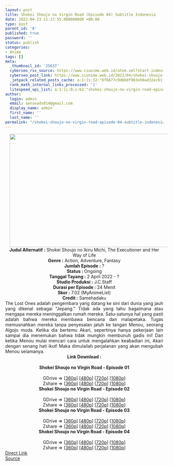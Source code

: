```yaml
---
layout: post
title: Shokei Shoujo no Virgin Road (Episode 04) Subtitle Indonesia
date: 2022-04-23 11:17:55.000000000 +00:00
type: post
parent_id: '0'
published: true
password: ''
status: publish
categories:
- Anime
tags: []
meta:
  _thumbnail_id: '25637'
  cyberseo_rss_source: https://www.ciunime.web.id/atom.xml?start-index=1
  cyberseo_post_link: https://www.ciunime.web.id/2022/04/shokei-shoujo-no-virgin-road-subtitle.html
  _jetpack_related_posts_cache: a:1:{s:32:"8f6677c9d6b0f903e98ad32ec61f8deb";a:2:{s:7:"expires";i:1663192440;s:7:"payload";a:3:{i:0;a:1:{s:2:"id";i:27963;}i:1;a:1:{s:2:"id";i:27991;}i:2;a:1:{s:2:"id";i:26953;}}}}
  rank_math_internal_links_processed: '1'
  litespeed_vpi_list: a:1:{i:0;s:62:"shokei-shoujo-no-virgin-road-episode-04-subtitle-indonesia.jpg";}
author:
  login: admin
  email: senseads014@gmail.com
  display_name: admin
  first_name: ''
  last_name: ''
permalink: "/shokei-shoujo-no-virgin-road-episode-04-subtitle-indonesia/"
---
```

<div class="separator" style="clear: both; text-align: center;"><a href="https://blogger.googleusercontent.com/img/b/R29vZ2xl/AVvXsEiOAvBlVsp9jL2kyFow2QFkZCKwfMJuPlybOuFWvmyUkNOXqP5L3pRi0wsNrDhccbRaNTSVe3c2ccAiB6awOnbPl2oveCij5NihdTFpX3XC2uIlYXuhx4vt7YF54xYOL6Bsp4o2duX4RStWJqM8siXwhUq15JpauDe6-nsnIaAXkarOF8R5amUEd_7s/s1280/Shokei%20Shoujo%20no%20Virgin%20Road.jpg" style="margin-left: 1em; margin-right: 1em;"><img border="0" data-original-height="720" data-original-width="1280" height="360" src="{{ site.baseurl }}/assets/2022/04/Shokei%20Shoujo%20no%20Virgin%20Road.jpg" width="640" /></a></div>
<div class="separator" style="clear: both; text-align: center;"></div>
<div style="text-align: center;"><b>Judul</b><b><b> Alternatif</b> :</b> Shokei Shoujo no Ikiru Michi, The Executioner and Her Way of Life</div>
<div style="text-align: center;"><b><b>Genre :</b></b> Action, Adventure, Fantasy</div>
<div style="text-align: center;"><b>Jumlah Episode :</b> ?<br /><b>Status :&nbsp;</b>Ongoing<br /><b>Tanggal Tayang :</b> 2 April&nbsp;2022 - ?<br /><b>Studio Produksi :</b>&nbsp;J.C.Staff<br /><b>Durasi per Episode :</b> 24 Menit</div>
<div style="text-align: center;"><b>Skor :</b> 7.02 (MyAnimeList)</div>
<div style="text-align: center;"><b>Credit :</b>&nbsp;Samehadaku</div>
<div style="text-align: center;"></div>
<div style="text-align: justify;">The Lost Ones adalah pengembara yang datang ke sini dari dunia yang jauh yang dikenal sebagai "Jepang." Tidak ada yang tahu bagaimana atau mengapa mereka meninggalkan rumah mereka. Satu-satunya hal yang pasti adalah bahwa mereka membawa bencana dan malapetaka. Tugas memusnahkan mereka tanpa penyesalan jatuh ke tangan Menou, seorang Algojo muda. Ketika dia bertemu Akari, sepertinya hanya pekerjaan lain sampai dia menemukan bahwa tidak mungkin membunuh gadis ini! Dan ketika Menou mulai mencari cara untuk mengalahkan keabadian ini, Akari dengan senang hati ikut! Maka dimulailah perjalanan yang akan mengubah Menou selamanya.</div>
<div style="text-align: justify;"></div>
<div style="text-align: justify;"></div>
<div style="text-align: center;">
<div style="text-align: center;">
<div style="text-align: left;">
<div style="text-align: center;"><b>Link Download :</b></div>
<div style="text-align: center;"><b><br /></b></div>
<div style="text-align: center;"><span style="text-align: left;"><b>Shokei Shoujo no Virgin Road&nbsp;</b></span><b>- Episode 01</b></div>
<div style="text-align: center;"><b><br /></b></div>
<div style="text-align: center;">GDrive =&gt; [<a href="https://acefile.co/f/71582073/ssnvr-1-360p-samehadaku-care-mp4" target="_blank" rel="noopener">360p</a>] [<a href="https://acefile.co/f/71582079/ssnvr-1-480p-samehadaku-care-mp4" target="_blank" rel="noopener">480p</a>] [<a href="https://acefile.co/f/71582085/ssnvr-1-mp4hd-samehadaku-care-mp4" target="_blank" rel="noopener">720p</a>] [<a href="https://acefile.co/f/71582502/ssnvr-1-fullhd-samehadaku-care-mp4" target="_blank" rel="noopener">1080p</a>]</div>
<div style="text-align: center;">Zshare =&gt; [<a href="https://www34.zippyshare.com/v/PIFVqUdn/file.html">360p</a>] [<a href="https://www34.zippyshare.com/v/F9PC3Pw1/file.html" target="_blank" rel="noopener">480p</a>] [<a href="https://www34.zippyshare.com/v/lzWlkY5s/file.html" target="_blank" rel="noopener">720p</a>] [<a href="https://www103.zippyshare.com/v/j6jXUo5y/file.html" target="_blank" rel="noopener">1080p</a>]</div>
<div style="text-align: center;"></div>
<div style="text-align: center;">
<div><span style="text-align: left;"><b>Shokei Shoujo no Virgin Road&nbsp;</b></span><b>- Episode 02</b></div>
<div><b><br /></b></div>
<div>GDrive =&gt; [<a href="https://acefile.co/f/72252392/ssnvr-2-360p-samehadaku-care-mp4" target="_blank" rel="noopener">360p</a>] [<a href="https://acefile.co/f/72252406/ssnvr-2-480p-samehadaku-care-mp4" target="_blank" rel="noopener">480p</a>] [<a href="https://acefile.co/f/72252415/ssnvr-2-mp4hd-samehadaku-care-mp4" target="_blank" rel="noopener">720p</a>] [<a href="https://acefile.co/f/72254042/ssnvr-2-fullhd-samehadaku-care-mp4" target="_blank" rel="noopener">1080p</a>]</div>
<div>Zshare =&gt; [<a href="https://www53.zippyshare.com/v/ea1jp3wj/file.html" target="_blank" rel="noopener">360p</a>] [<a href="https://www53.zippyshare.com/v/ukS2LRqD/file.html" target="_blank" rel="noopener">480p</a>] [<a href="https://www53.zippyshare.com/v/goWtsUQW/file.html" target="_blank" rel="noopener">720p</a>] [<a href="https://www73.zippyshare.com/v/ksxwoVtG/file.html" target="_blank" rel="noopener">1080p</a>]</div>
<div></div>
<div>
<div><span style="text-align: left;"><b>Shokei Shoujo no Virgin Road&nbsp;</b></span><b>- Episode 03</b></div>
<div><b><br /></b></div>
<div>GDrive =&gt; [<a href="https://acefile.co/f/72718971/ssnvr-3-360p-samehadaku-care-mp4" target="_blank" rel="noopener">360p</a>] [<a href="https://acefile.co/f/72718982/ssnvr-3-480p-samehadaku-care-mp4" target="_blank" rel="noopener">480p</a>] [<a href="https://acefile.co/f/72719178/ssnvr-3-mp4hd-samehadaku-care-mp4" target="_blank" rel="noopener">720p</a>] [<a href="https://acefile.co/f/72720240/ssnvr-3-fullhd-samehadaku-care-mp4" target="_blank" rel="noopener">1080p</a>]</div>
<div>Zshare =&gt; [<a href="https://www62.zippyshare.com/v/Aq7MR9lF/file.html" target="_blank" rel="noopener">360p</a>] [<a href="https://www62.zippyshare.com/v/Ww0DnQ8z/file.html" target="_blank" rel="noopener">480p</a>] [<a href="https://www3.zippyshare.com/v/t9mACyeN/file.html" target="_blank" rel="noopener">720p</a>] [<a href="https://www55.zippyshare.com/v/Ci4y1xm7/file.html" target="_blank" rel="noopener">1080p</a>]</div>
</div>
<div></div>
<div>
<div><span style="text-align: left;"><b>Shokei Shoujo no Virgin Road&nbsp;</b></span><b>- Episode 04</b></div>
<div><b><br /></b></div>
<div>GDrive =&gt; [<a href="https://acefile.co/f/73240396/ssnvr-4-360p-samehadaku-care-mp4" target="_blank" rel="noopener">360p</a>] [<a href="https://acefile.co/f/73241186/ssnvr-4-480p-samehadaku-care-mp4" target="_blank" rel="noopener">480p</a>] [<a href="https://acefile.co/f/73240404/ssnvr-4-mp4hd-samehadaku-care-mp4" target="_blank" rel="noopener">720p</a>] [<a href="https://acefile.co/f/73240880/ssnvr-4-fullhd-samehadaku-care-mp4" target="_blank" rel="noopener">1080p</a>]</div>
<div>Zshare =&gt; [<a href="https://www75.zippyshare.com/v/PfnQLuN1/file.html" target="_blank" rel="noopener">360p</a>] [<a href="https://www36.zippyshare.com/v/z0aFaaZE/file.html" target="_blank" rel="noopener">480p</a>] [<a href="https://www75.zippyshare.com/v/7jjHRolm/file.html" target="_blank" rel="noopener">720p</a>] [<a href="https://www25.zippyshare.com/v/LYKhrRja/file.html" target="_blank" rel="noopener">1080p</a>]</div>
</div>
</div>
</div>
</div>
</div>
<link rel="stylesheet" href="https://cdnjs.cloudflare.com/ajax/libs/font-awesome/4.7.0/css/font-awesome.min.css" />
<div class="divbtn"> <a href="https://handymansurrender.com/fihup8buzv?key=94550f7ce39444073321dde3b8782f97" class="btn"><i class="fa fa-download"></i> Direct Link</a> <br /><a href="https://www.ciunime.web.id/2022/04/shokei-shoujo-no-virgin-road-subtitle.html">Source</a> </div>
